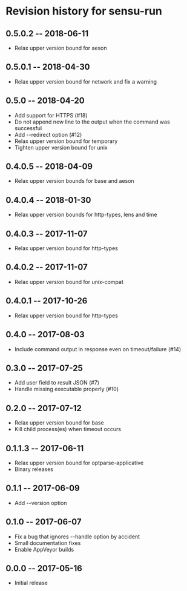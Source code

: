 # Revision history for sensu-run

## 0.5.0.2 -- 2018-06-11

* Relax upper version bound for aeson

## 0.5.0.1 -- 2018-04-30

* Relax upper version bound for network and fix a warning

## 0.5.0 -- 2018-04-20

* Add support for HTTPS (#18)
* Do not append new line to the output when the command was successful
* Add --redirect option (#12)
* Relax upper version bound for temporary
* Tighten upper version bound for unix

## 0.4.0.5 -- 2018-04-09

* Relax upper version bounds for base and aeson

## 0.4.0.4 -- 2018-01-30

* Relax upper version bounds for http-types, lens and time

## 0.4.0.3 -- 2017-11-07

* Relax upper version bound for http-types

## 0.4.0.2 -- 2017-11-07

* Relax upper version bound for unix-compat

## 0.4.0.1 -- 2017-10-26

* Relax upper version bound for http-types

## 0.4.0 -- 2017-08-03

* Include command output in response even on timeout/failure (#14)

## 0.3.0 -- 2017-07-25

* Add user field to result JSON (#7)
* Handle missing executable properly (#10)

## 0.2.0 -- 2017-07-12

* Relax upper version bound for base
* Kill child process(es) when timeout occurs

## 0.1.1.3 -- 2017-06-11

* Relax upper version bound for optparse-applicative
* Binary releases

## 0.1.1 -- 2017-06-09

* Add --version option

## 0.1.0 -- 2017-06-07

* Fix a bug that ignores --handle option by accident
* Small documentation fixes
* Enable AppVeyor builds

## 0.0.0  -- 2017-05-16

* Initial release
